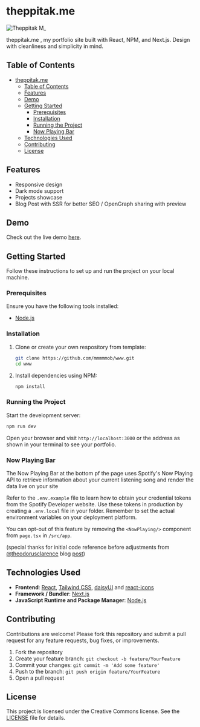 # theppitak.me

![Theppitak M_](https://github.com/mmmmmob/me.theppitak/assets/141404845/29d12b14-2540-4953-9c58-075005d9442d)

theppitak.me , my portfolio site built with React, NPM, and Next.js. Design with cleanliness and simplicity in mind.

## Table of Contents

- [theppitak.me](#theppitakme)
  - [Table of Contents](#table-of-contents)
  - [Features](#features)
  - [Demo](#demo)
  - [Getting Started](#getting-started)
    - [Prerequisites](#prerequisites)
    - [Installation](#installation)
    - [Running the Project](#running-the-project)
    - [Now Playing Bar](#now-playing-bar)
  - [Technologies Used](#technologies-used)
  - [Contributing](#contributing)
  - [License](#license)

## Features

- Responsive design
- Dark mode support
- Projects showcase
- Blog Post with SSR for better SEO / OpenGraph sharing with preview

## Demo

Check out the live demo [here](https://theppitak.me).

## Getting Started

Follow these instructions to set up and run the project on your local machine.

### Prerequisites

Ensure you have the following tools installed:

- [Node.js](https://nodejs.org/)

### Installation

1. Clone or create your own respository from template:

   ```sh
   git clone https://github.com/mmmmmob/www.git
   cd www
   ```

2. Install dependencies using NPM:

   ```sh
   npm install
   ```

### Running the Project

Start the development server:

```sh
npm run dev
```

Open your browser and visit `http://localhost:3000` or the address as shown in your terminal to see your portfolio.

### Now Playing Bar

The Now Playing Bar at the bottom pf the page uses Spotify's Now Playing API to retrieve information about your current listening song and render the data live on your site

Refer to the `.env.example` file to learn how to obtain your credential tokens from the Spotify Developer website. Use these tokens in production by creating a `.env.local` file in your folder. Remember to set the actual environment variables on your deployment platform.

You can opt-out of this feature by removing the `<NowPlaying/>` component from `page.tsx` in `/src/app`.

(special thanks for initial code reference before adjustments from [@theodorusclarence](https://github.com/theodorusclarence) blog [post](https://theodorusclarence.com/blog/spotify-now-playing))

## Technologies Used

- **Frontend**: [React](https://react.dev/), [Tailwind CSS](https://tailwindcss.com/), [daisyUI](https://daisyui.com/) and [react-icons](https://react-icons.github.io/react-icons/)
- **Framework / Bundler**: [Next.js](https://nextjs.org/)
- **JavaScript Runtime and Package Manager**: [Node.js](https://nodejs.org/)

## Contributing

Contributions are welcome! Please fork this repository and submit a pull request for any feature requests, bug fixes, or improvements.

1. Fork the repository
2. Create your feature branch: `git checkout -b feature/YourFeature`
3. Commit your changes: `git commit -m 'Add some feature'`
4. Push to the branch: `git push origin feature/YourFeature`
5. Open a pull request

## License

This project is licensed under the Creative Commons license. See the [LICENSE](LICENSE) file for details.
